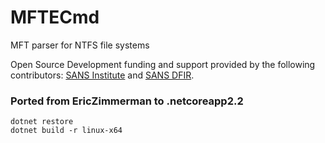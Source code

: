 # MFTECmd

MFT parser for NTFS file systems

Open Source Development funding and support provided by the following contributors: [SANS Institute](http://sans.org/) and [SANS DFIR](http://dfir.sans.org/).

### Ported from EricZimmerman to .netcoreapp2.2

```
dotnet restore
dotnet build -r linux-x64
```
